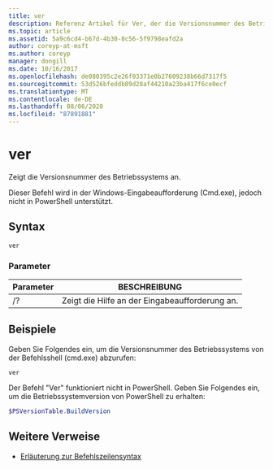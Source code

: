 ```yaml
---
title: ver
description: Referenz Artikel für Ver, der die Versionsnummer des Betriebssystems anzeigt.
ms.topic: article
ms.assetid: 5a9c6cd4-b67d-4b30-8c56-5f9798eafd2a
author: coreyp-at-msft
ms.author: coreyp
manager: dongill
ms.date: 10/16/2017
ms.openlocfilehash: de080395c2e26f03371e0b27609238b66d7317f5
ms.sourcegitcommit: 53d526bfeddb89d28af44210a23ba417f6ce0ecf
ms.translationtype: MT
ms.contentlocale: de-DE
ms.lasthandoff: 08/06/2020
ms.locfileid: "87891881"
---
```

# <a name="ver"></a>ver



Zeigt die Versionsnummer des Betriebssystems an.

Dieser Befehl wird in der Windows-Eingabeaufforderung (Cmd.exe), jedoch nicht in PowerShell unterstützt.



## <a name="syntax"></a>Syntax

```
ver
```

### <a name="parameters"></a>Parameter

|Parameter|BESCHREIBUNG|
|---------|-----------|
|/?|Zeigt die Hilfe an der Eingabeaufforderung an.|

## <a name="examples"></a>Beispiele

Geben Sie Folgendes ein, um die Versionsnummer des Betriebssystems von der Befehlsshell (cmd.exe) abzurufen:

```
ver
```

Der Befehl "Ver" funktioniert nicht in PowerShell. Geben Sie Folgendes ein, um die Betriebssystemversion von PowerShell zu erhalten:

```powershell
$PSVersionTable.BuildVersion
````


## <a name="additional-references"></a>Weitere Verweise

- [Erläuterung zur Befehlszeilensyntax](command-line-syntax-key.md)

